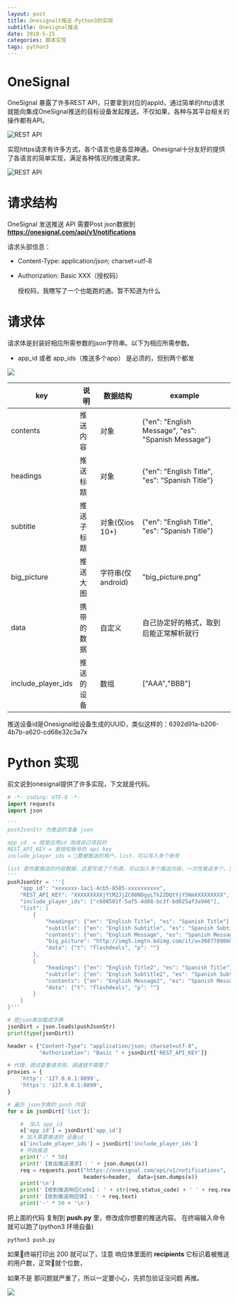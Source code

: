 ```yaml
---
layout: post
title: Onesignalt推送-Python3的实现
subtitle: Onesignal推送
date: 2018-5-15
categories: 脚本实现
tags: python3
---
```


# OneSignal

OneSignal 暴露了许多REST API，只要拿到对应的appId，通过简单的http请求就能向集成OneSignal推送的目标设备发起推送。不仅如果，各种与其平台相关的操作都有API。

![REST API](../images/2017-12/push1.png)

实现https请求有许多方式，各个语言也是各显神通。Onesignal十分友好的提供了各语言的简单实现，满足各种情况的推送需求。

![REST API](../images/2017-12/push2.png)

# 请求结构

  OneSignal 发送推送 API 需要Post json数据到 **<https://onesignal.com/api/v1/notifications>**

  请求头部信息：

-   Content-Type: application/json; charset=utf-8
-   Authorization: Basic XXX（授权码）

    授权码，我瞎写了一个也能跑的通。暂不知道为什么

# 请求体

  请求体是封装好相应所需参数的json字符串。以下为相应所需参数。

-   app_id 或者 app_ids（推送多个app） 是必须的，但别两个都发

![](../images/2017-12/push3.png)

| key                | 说明    | 数据结构          | example                                            |
| ------------------ | ----- | ------------- | -------------------------------------------------- |
| contents           | 推送内容  | 对象            | {"en": "English Message", "es": "Spanish Message"} |
| headings           | 推送标题  | 对象            | {"en": "English Title", "es": "Spanish Title"}     |
| subtitle           | 推送子标题 | 对象(仅ios 10+)  | {"en": "English Title", "es": "Spanish Title"}     |
| big_picture        | 推送大图  | 字符串(仅android) | "big_picture.png"                                  |
| data               | 携带的数据 | 自定义           | 自己协定好的格式，取到后能正常解析就行                                |
| include_player_ids | 推送的设备 | 数组            | ["AAA","BBB"]                                      |

推送设备id是Onesignal给设备生成的UUID，类似这样的：6392d91a-b206-4b7b-a620-cd68e32c3a7x

# Python 实现

前文说到onesignal提供了许多实现，下文就是代码。

```python
# -*- coding: UTF-8 -*-
import requests
import json

'''
pushJsonStr 为推送的准备 json

app_id  = 就是应用id 改成自己项目的
REST_API_KEY = 是授权账号的 api key
include_player_ids = 要被推送的用户，list，可以写入多个账号

list 是你要推送的内容数据，这里写成了个列表，可以加入多个推送内容，一次性推送多个。里面的data是我们协定的、可处理的格式
'''
pushJsonStr = '''{
    "app_id": "xxxxxxx-1ac1-4cb5-8585-xxxxxxxxxx",
    "REST_API_KEY": "XXXXXXXXXjYtM2JjZC00NDgyLTk2ZDQtYjY5NmXXXXXXXXX",
    "include_player_ids": ["c608501f-5af5-4d08-bc3f-bd025af3a946"],
    "list": [
        {
            "headings": {"en": "English Title", "es": "Spanish Title"},
            "subtitle": {"en": "English Subtitle", "es": "Spanish Subtitle"},
            "contents": {"en": "English Message", "es": "Spanish Message"},
            "big_picture": "http://img5.imgtn.bdimg.com/it/u=3087789860,3276852373&fm=27&gp=0.jpg",
            "data": {"t": "flashdeals", "p": ""}
        },
        {
            "headings": {"en": "English Title2", "es": "Spanish Title"},
            "subtitle": {"en": "English Subtitle2", "es": "Spanish Subtitle"},
            "contents": {"en": "English Message2", "es": "Spanish Message"},
            "data": {"t": "flashdeals", "p": ""}
        }
    ]
}'''

# 把json串加载成字典
jsonDirt = json.loads(pushJsonStr)
print(type(jsonDirt))

header = {"Content-Type": "application/json; charset=utf-8",
          "Authorization": "Basic " + jsonDirt['REST_API_KEY']}

# 代理，调试查看请求用，调通就不需要了
proxies = {
    'http': '127.0.0.1:8899',
    'https': '127.0.0.1:8899',
}

# 遍历 json字典的 push 内容
for x in jsonDirt['list']:

    #  加入 app_id
    x['app_id'] = jsonDirt['app_id']
    # 加入需要推送的 设备id
    x['include_player_ids'] = jsonDirt['include_player_ids']
    # 开始推送
    print('-' * 50)
    print('【发出推送请求】: ' + json.dumps(x))
    req = requests.post("https://onesignal.com/api/v1/notifications",
                        headers=header,  data=json.dumps(x))
    print('\n')
    print('【收到推送响应Code】: ' + str(req.status_code) + ' ' + req.reason)
    print('【收到推送响应体】: ' + req.text)
    print('-' * 50 + '\n')
```

把上面的代码 复制到 **push.py** 里，修改成你想要的推送内容。 在终端输入命令 就可以跑了(python3 环境自备)

```
python3 push.py
```

如果终端打印出 200 就可以了，注意 响应体里面的 **recipients** 它标识着被推送的用户数，正常就个位数，

如果不是 那问题就严重了，所以一定要小心，先抓包验证没问题 再推。

![](../images/2018-5/push1.png)
